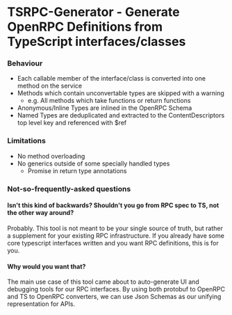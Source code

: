 # TSRPC-Generator - Generate OpenRPC Definitions from TypeScript interfaces/classes


### Behaviour

- Each callable member of the interface/class is converted into one method on the service
- Methods which contain unconvertable types are skipped with a warning
    - e.g. All methods which take functions or return functions
- Anonymous/Inline Types are inlined in the OpenRPC Schema
- Named Types are deduplicated and extracted to the ContentDescriptors top level key and referenced with $ref



### Limitations

- No method overloading
- No generics outside of some specially handled types
    - Promise<T> in return type annotations


### Not-so-frequently-asked questions

#### Isn't this kind of backwards? Shouldn't you go from RPC spec to TS, not the other way around?

Probably. This tool is not meant to be your single source of truth, but rather a supplement for your existing RPC infrastructure. If you already have some core typescript interfaces written and you want RPC definitions, this is for you.

#### Why would you want that?

The main use case of this tool came about to auto-generate UI and debugging tools for our RPC interfaces. By using both protobuf to OpenRPC and TS to OpenRPC converters, we can use Json Schemas as our unifying representation for APIs. 
